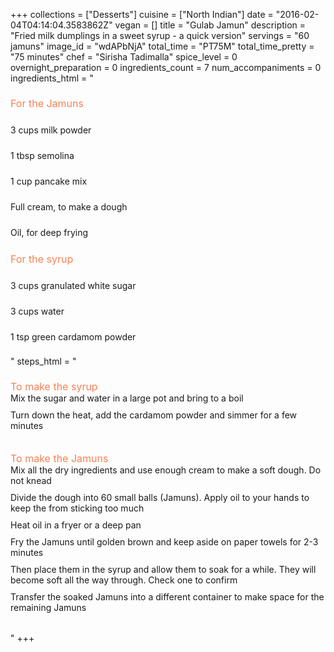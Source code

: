 +++
collections = ["Desserts"]
cuisine = ["North Indian"]
date = "2016-02-04T04:14:04.3583862Z"
vegan = []
title = "Gulab Jamun"
description = "Fried milk dumplings in a sweet syrup - a quick version"
servings = "60 jamuns"
image_id = "wdAPbNjA"
total_time = "PT75M"
total_time_pretty = "75 minutes"
chef = "Sirisha Tadimalla"
spice_level = 0
overnight_preparation = 0
ingredients_count = 7
num_accompaniments = 0
ingredients_html = "<ul style='padding-left: 0; list-style: none;'><li style='margin: 8px 0px;padding: 8px 0px;'><span style='font-size: medium; color: #f78153;'>For the Jamuns</span></li><li itemprop='recipeIngredient' style='margin: 8px 0px;padding: 8px 0px;'>3 cups milk powder</li><li itemprop='recipeIngredient' style='margin: 8px 0px;padding: 8px 0px;'>1 tbsp semolina</li><li itemprop='recipeIngredient' style='margin: 8px 0px;padding: 8px 0px;'>1 cup pancake mix</li><li itemprop='recipeIngredient' style='margin: 8px 0px;padding: 8px 0px;'>Full cream, to make a dough</li><li itemprop='recipeIngredient' style='margin: 8px 0px;padding: 8px 0px;'>Oil, for deep frying</li><li style='margin: 8px 0px;padding: 8px 0px;'><span style='font-size: medium; color: #f78153;'>For the syrup</span></li><li itemprop='recipeIngredient' style='margin: 8px 0px;padding: 8px 0px;'>3 cups granulated white sugar</li><li itemprop='recipeIngredient' style='margin: 8px 0px;padding: 8px 0px;'>3 cups water</li><li itemprop='recipeIngredient' style='margin: 8px 0px;padding: 8px 0px;'>1 tsp green cardamom powder</li></ul>"
steps_html = "<ol style='list-style: none inside; padding-left: 0px;'><li style='list-style: none; margin: 8px 0px;padding: 8px 0px;'><span style='font-size: medium; color: #f78153;'>To make the syrup</span><ol style='list-style: none inside; padding-left: 0px;'><li style='padding-bottom: 10px;'><i class='step-track-icon fa fa-square-o'></i><span class='step-text' itemprop='recipeInstructions'>Mix the sugar and water in a large pot and bring to a boil</span></li><li style='padding-bottom: 10px;'><i class='step-track-icon fa fa-square-o'></i><span class='step-text' itemprop='recipeInstructions'>Turn down the heat, add the cardamom powder and simmer for a few minutes </span></li></ol></li><li style='list-style: none; margin: 8px 0px;padding: 8px 0px;'><span style='font-size: medium; color: #f78153;'>To make the Jamuns</span><ol style='list-style: none inside; padding-left: 0px;'><li style='padding-bottom: 10px;'><i class='step-track-icon fa fa-square-o'></i><span class='step-text' itemprop='recipeInstructions'>Mix all the dry ingredients and use enough cream to make a soft dough. Do not knead</span></li><li style='padding-bottom: 10px;'><i class='step-track-icon fa fa-square-o'></i><span class='step-text' itemprop='recipeInstructions'>Divide the dough into 60 small balls (Jamuns). Apply oil to your hands to keep the from sticking too much</span></li><li style='padding-bottom: 10px;'><i class='step-track-icon fa fa-square-o'></i><span class='step-text' itemprop='recipeInstructions'>Heat oil in a fryer or a deep pan</span></li><li style='padding-bottom: 10px;'><i class='step-track-icon fa fa-square-o'></i><span class='step-text' itemprop='recipeInstructions'>Fry the Jamuns until golden brown and keep aside on paper towels for 2-3 minutes</span></li><li style='padding-bottom: 10px;'><i class='step-track-icon fa fa-square-o'></i><span class='step-text' itemprop='recipeInstructions'>Then place them in the syrup and allow them to soak for a while. They will become soft all the way through. Check one to confirm</span></li><li style='padding-bottom: 10px;'><i class='step-track-icon fa fa-square-o'></i><span class='step-text' itemprop='recipeInstructions'>Transfer the soaked Jamuns into a different container to make space for the remaining Jamuns </span></li></ol></li></ol>"
+++
